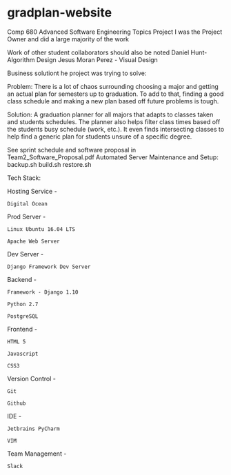 # gradplan-website
Comp 680 Advanced Software Engineering Topics Project
I was the Project Owner and did a large majority of the work

Work of other student collaborators should also be noted
Daniel Hunt- Algorithm Design
Jesus Moran Perez - Visual Design

Business solutiont he project was trying to solve:

Problem: There is a lot of chaos surrounding choosing a major and 
getting an actual plan for semesters up to graduation. To add to that, 
finding a good class schedule and making a new plan based off future 
problems is tough.

Solution: A graduation planner for all majors that adapts to classes 
taken and students schedules. The planner also helps filter class times 
based off the students busy schedule (work, etc.). It even finds 
intersecting classes to help find a generic plan for students unsure 
of a specific degree.

See sprint schedule and software proposal in Team2_Software_Proposal.pdf
Automated Server Maintenance and Setup:
  backup.sh
  build.sh
  restore.sh

Tech Stack:

Hosting Service - 
    
    Digital Ocean

Prod Server -

    Linux Ubuntu 16.04 LTS

    Apache Web Server
  
Dev Server - 

    Django Framework Dev Server
  
Backend - 

    Framework - Django 1.10 
  
    Python 2.7 
  
    PostgreSQL

Frontend -
  
    HTML 5
  
    Javascript
  
    CSS3
  
Version Control - 
  
    Git
  
    Github
  
IDE - 
  
    Jetbrains PyCharm
  
    VIM
  
Team Management -
  
    Slack

